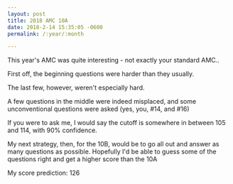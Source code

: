 ```yaml
---
layout: post
title: 2018 AMC 10A
date: 2018-2-14 15:35:05 -0600
permalink: /:year/:month

---
```


This year's AMC was quite interesting - not exactly your standard AMC..

First off, the beginning questions were harder than they usually.

The last few, however, weren't especially hard.

A few questions in the middle were indeed misplaced, and some unconventional questions were asked (yes, you, #14, and #16)

If you were to ask me, I would say the cutoff is somewhere in between 105 and 114, with 90% confidence.

My next strategy, then, for the 10B, would be to go all out and answer as many questions as possible. Hopefully I'd be able to guess some of the questions right and get a higher score than the 10A

My score prediction: 126
